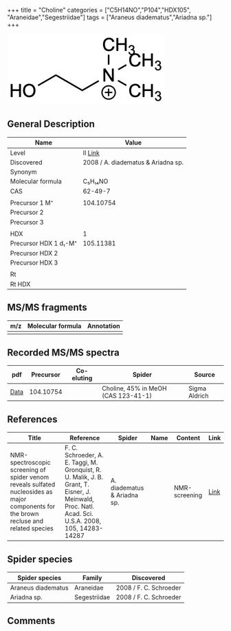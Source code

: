 +++
title = "Choline"
categories = ["C5H14NO","P104","HDX105",
"Araneidae","Segestriidae"]
tags = ["Araneus diadematus","Ariadna sp."]
+++

![](/img/Choline.png)

## General Description

| Name                   | Value                                                       |
|------------------------|-------------------------------------------------------------|
| Level                  | II [Link](http://massbank.jp/RecordDisplay.jsp?id=PR100405) |
| Discovered             | 2008 / A. diadematus & Ariadna sp.                          |
| Synonym                |                                                             |
| Molecular formula      | C₅H₁₄NO                                                     |
| CAS                    | 62-49-7                                                     |
|                        |                                                             |
| Precursor 1  M⁺        | 104.10754                                                   |
| Precursor 2            |                                                             |
| Precursor 3            |                                                             |
|                        |                                                             |
| HDX                    | 1                                                           |
| Precursor HDX 1  d₁-M⁺ | 105.11381                                                   |
| Precursor HDX 2        |                                                             |
| Precursor HDX 3        |                                                             |
|                        |                                                             |
| Rt                     |                                                             |
| Rt HDX                 |                                                             |

## MS/MS fragments

| m/z | Molecular formula | Annotation |
|-----|-------------------|------------|
|     |                   |            |

## Recorded MS/MS spectra

| pdf      | Precursor | Co-eluting | Spider                              | Source        |
|----------|-----------|------------|-------------------------------------|---------------|
| [Data]() | 104.10754 |            | Choline, 45% in MeOH (CAS 123-41-1) | Sigma Aldrich |

## References

| Title                                                                                                            | Reference                                                         | Spider     | Name  | Content     | Link                                         |
|------------------------------------------------------------------------------------------------------------------|-------------------------------------------------------------------|------------|-------|-------------|----------------------------------------------|
| NMR-spectroscopic screening of spider venom reveals sulfated nucleosides as major components for the brown recluse and related species     | F. C. Schroeder, A. E. Taggi, M. Gronquist, R. U. Malik, J. B. Grant, T. Eisner, J. Meinwald, Proc. Natl. Acad. Sci. U.S.A. 2008, 105, 14283-14287 | A. diadematus & Ariadna sp.   |      | NMR-screening | [Link](https://doi.org/10.1073/pnas.0806840105)    |

## Spider species

| Spider species     | Family       | Discovered             |
|--------------------|--------------|------------------------|
| Araneus diadematus | Araneidae    | 2008 / F. C. Schroeder |
| Ariadna sp.        | Segestriidae | 2008 / F. C. Schroeder |

## Comments